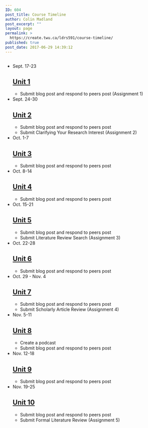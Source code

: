 ```yaml
---
ID: 604
post_title: Course Timeline
author: Colin Madland
post_excerpt: ""
layout: page
permalink: >
  https://create.twu.ca/ldrs591/course-timeline/
published: true
post_date: 2017-06-29 14:39:12
---
```

<!--themify_builder_static--><span style="display: inline-block; width: 0px; overflow: hidden; line-height: 0;" data-mce-type="bookmark" class="mce_SELRES_start">﻿</span>
<ul>
 	<li id="timeline-0">
 Sept. 17-23
<h2><a href="https://create.twu.ca/ldrs591#Unit_1">Unit 1</a></h2>
<ul>
 	<li>Submit blog post and respond to peers post (Assignment 1)</li>
</ul>
</li>
 	<li id="timeline-1">
 Sept. 24-30
<h2><a href="https://create.twu.ca/ldrs591#Unit_2">Unit 2</a></h2>
<ul>
 	<li>Submit blog post and respond to peers post</li>
 	<li>Submit Clarifying Your Research Interest (Assignment 2)</li>
</ul>
</li>
 	<li id="timeline-2">
 Oct. 1-7
<h2><a href="https://create.twu.ca/ldrs591#Unit_3">Unit 3</a></h2>
<ul>
 	<li>Submit blog post and respond to peers post</li>
</ul>
</li>
 	<li id="timeline-3">
 Oct. 8-14
<h2><a href="https://create.twu.ca/ldrs591#Unit_4">Unit 4</a></h2>
<ul>
 	<li>Submit blog post and respond to peers post</li>
</ul>
</li>
 	<li id="timeline-4">
 Oct. 15-21
<h2><a href="https://create.twu.ca/ldrs591#Unit_5">Unit 5</a></h2>
<ul>
 	<li>Submit blog post and respond to peers post</li>
 	<li>Submit Literature Review Search (Assignment 3)</li>
</ul>
</li>
 	<li id="timeline-5">
 Oct. 22-28
<h2><a href="https://create.twu.ca/ldrs591#Unit_6">Unit 6</a></h2>
<ul>
 	<li>Submit blog post and respond to peers post</li>
</ul>
</li>
 	<li id="timeline-6">
 Oct. 29 - Nov. 4
<h2><a href="https://create.twu.ca/ldrs591#Unit_7">Unit 7</a></h2>
<ul>
 	<li>Submit blog post and respond to peers post</li>
 	<li>Submit Scholarly Article Review (Assignment 4)</li>
</ul>
</li>
 	<li id="timeline-7">
 Nov. 5-11
<h2><a href="https://create.twu.ca/ldrs591#Unit_8">Unit 8</a></h2>
<ul>
 	<li>Create a podcast</li>
 	<li>Submit blog post and respond to peers post</li>
</ul>
</li>
 	<li id="timeline-8">
 Nov. 12-18
<h2><a href="https://create.twu.ca/ldrs591#Unit_9">Unit 9</a></h2>
<ul>
 	<li>Submit blog post and respond to peers post</li>
</ul>
</li>
 	<li id="timeline-9">
 Nov. 19-25
<h2><a href="https://create.twu.ca/ldrs591#Unit_10">Unit 10</a></h2>
<ul>
 	<li>Submit blog post and respond to peers post</li>
 	<li>Submit Formal Literature Review (Assignment 5)</li>
</ul>
</li>
</ul>
<!--/themify_builder_static-->